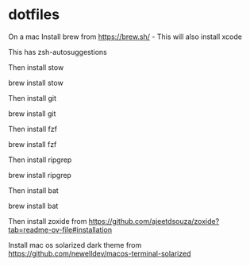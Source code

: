 # dotfiles 

On a mac Install brew from https://brew.sh/ - This will also install xcode 

This has zsh-autosuggestions

Then install stow

brew install stow

Then install git

brew install git

Then install fzf

brew install fzf

Then install ripgrep

brew install ripgrep

Then install bat

brew install bat 

Then install zoxide from https://github.com/ajeetdsouza/zoxide?tab=readme-ov-file#installation

Install mac os solarized dark theme from https://github.com/newelldev/macos-terminal-solarized
